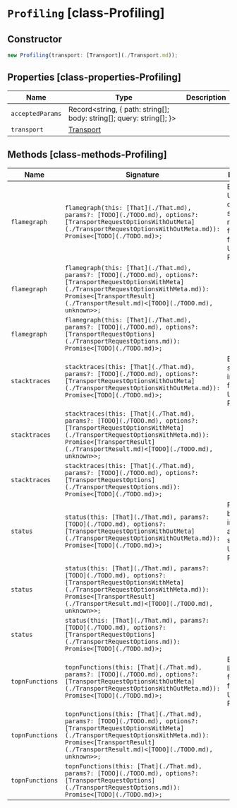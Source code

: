 # `Profiling` [class-Profiling]

## Constructor

```typescript
new Profiling(transport: [Transport](./Transport.md));
```

## Properties [class-properties-Profiling]

| Name | Type | Description |
| - | - | - |
| `acceptedParams` | Record<string, { path: string[]; body: string[]; query: string[]; }> | &nbsp; |
| `transport` | [Transport](./Transport.md) | &nbsp; |

## Methods [class-methods-Profiling]

| Name | Signature | Description |
| - | - | - |
| `flamegraph` | `flamegraph(this: [That](./That.md), params?: [TODO](./TODO.md), options?: [TransportRequestOptionsWithOutMeta](./TransportRequestOptionsWithOutMeta.md)): Promise<[TODO](./TODO.md)>;` | Extracts a UI-optimized structure to render flamegraphs from Universal Profiling. |
| `flamegraph` | `flamegraph(this: [That](./That.md), params?: [TODO](./TODO.md), options?: [TransportRequestOptionsWithMeta](./TransportRequestOptionsWithMeta.md)): Promise<[TransportResult](./TransportResult.md)<[TODO](./TODO.md), unknown>>;` | &nbsp; |
| `flamegraph` | `flamegraph(this: [That](./That.md), params?: [TODO](./TODO.md), options?: [TransportRequestOptions](./TransportRequestOptions.md)): Promise<[TODO](./TODO.md)>;` | &nbsp; |
| `stacktraces` | `stacktraces(this: [That](./That.md), params?: [TODO](./TODO.md), options?: [TransportRequestOptionsWithOutMeta](./TransportRequestOptionsWithOutMeta.md)): Promise<[TODO](./TODO.md)>;` | Extracts raw stacktrace information from Universal Profiling. |
| `stacktraces` | `stacktraces(this: [That](./That.md), params?: [TODO](./TODO.md), options?: [TransportRequestOptionsWithMeta](./TransportRequestOptionsWithMeta.md)): Promise<[TransportResult](./TransportResult.md)<[TODO](./TODO.md), unknown>>;` | &nbsp; |
| `stacktraces` | `stacktraces(this: [That](./That.md), params?: [TODO](./TODO.md), options?: [TransportRequestOptions](./TransportRequestOptions.md)): Promise<[TODO](./TODO.md)>;` | &nbsp; |
| `status` | `status(this: [That](./That.md), params?: [TODO](./TODO.md), options?: [TransportRequestOptionsWithOutMeta](./TransportRequestOptionsWithOutMeta.md)): Promise<[TODO](./TODO.md)>;` | Returns basic information about the status of Universal Profiling. |
| `status` | `status(this: [That](./That.md), params?: [TODO](./TODO.md), options?: [TransportRequestOptionsWithMeta](./TransportRequestOptionsWithMeta.md)): Promise<[TransportResult](./TransportResult.md)<[TODO](./TODO.md), unknown>>;` | &nbsp; |
| `status` | `status(this: [That](./That.md), params?: [TODO](./TODO.md), options?: [TransportRequestOptions](./TransportRequestOptions.md)): Promise<[TODO](./TODO.md)>;` | &nbsp; |
| `topnFunctions` | `topnFunctions(this: [That](./That.md), params?: [TODO](./TODO.md), options?: [TransportRequestOptionsWithOutMeta](./TransportRequestOptionsWithOutMeta.md)): Promise<[TODO](./TODO.md)>;` | Extracts a list of topN functions from Universal Profiling. |
| `topnFunctions` | `topnFunctions(this: [That](./That.md), params?: [TODO](./TODO.md), options?: [TransportRequestOptionsWithMeta](./TransportRequestOptionsWithMeta.md)): Promise<[TransportResult](./TransportResult.md)<[TODO](./TODO.md), unknown>>;` | &nbsp; |
| `topnFunctions` | `topnFunctions(this: [That](./That.md), params?: [TODO](./TODO.md), options?: [TransportRequestOptions](./TransportRequestOptions.md)): Promise<[TODO](./TODO.md)>;` | &nbsp; |
